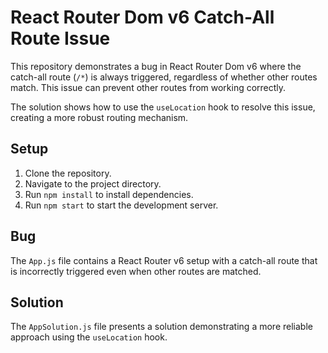 # React Router Dom v6 Catch-All Route Issue

This repository demonstrates a bug in React Router Dom v6 where the catch-all route (`/*`) is always triggered, regardless of whether other routes match.  This issue can prevent other routes from working correctly.

The solution shows how to use the `useLocation` hook to resolve this issue, creating a more robust routing mechanism.

## Setup

1. Clone the repository.
2. Navigate to the project directory.
3. Run `npm install` to install dependencies.
4. Run `npm start` to start the development server.

## Bug

The `App.js` file contains a React Router v6 setup with a catch-all route that is incorrectly triggered even when other routes are matched.

## Solution

The `AppSolution.js` file presents a solution demonstrating a more reliable approach using the `useLocation` hook.